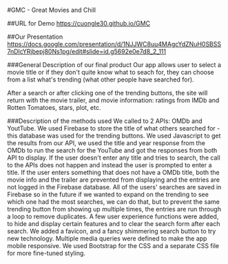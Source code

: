 #GMC - Great Movies and Chill

##URL for Demo 
https://cuongle30.github.io/GMC

##Our Presentation
https://docs.google.com/presentation/d/1NJJWC8uu4MAgcYdZNuH0SBSS7nDlcYRjbepj80Ns1pg/edit#slide=id.g5692e0e7d8_2_111

###General Description of our final product
Our app allows user to select a movie title or if they don't quite know what to seach for, they can choose from a list what's trending (what other people have searched for). 

After a search or after clicking one of the trending buttons, the site will return with the movie trailer, and movie information: ratings from IMDb and Rotten Tomatoes, stars, plot, etc.

###Description of the methods used
We called to 2 APIs: OMDb and YoutTube.
We used Firebase to store the title of what others searched for - this database was used for the trending buttons. 
We used Javascript to get the results from our API, we used the title and year response from the OMDb to run the search for the YouTube and got the responses from both API to display. 
If the user doesn't enter any title and tries to search, the call to the APIs does not happen and instead the user is prompted to enter a title. 
If the user enters something that does not have a OMDb title, both the movie info and the trailer are prevented from displaying and the entries are not logged in the Firebase database. 
All of the users' searches are saved in Firebase so in the future if we wanted to expand on the trending to see which one had the most searches, we can do that, but to prevent the same trending button from showing up multiple times, the entries are run through a loop to remove duplicates. 
A few user experience functions were added, to hide and display certain features and to clear the search form after each search. 
We added a favicon, and a fancy shimmering search button to try new technology. 
Multiple media queries were defined to make the app mobile responsive. 
We used Bootstrap for the CSS and a separate CSS file for more fine-tuned styling. 


